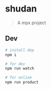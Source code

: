 # shudan

> A mpx project

## Dev

```bash
# install dep
npm i

# for dev
npm run watch

# for online
npm run product
```
